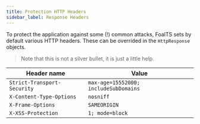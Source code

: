 ```yaml
---
title: Protection HTTP Headers
sidebar_label: Response Headers
---
```



To protect the application against some (!) common attacks, FoalTS sets by default various HTTP headers. These can be overrided in the `HttpResponse` objects.

> Note that this is not a silver bullet, it is just a little help.

| Header name | Value |
| --- | --- |
| `Strict-Transport-Security` | `max-age=15552000; includeSubDomains` |
| `X-Content-Type-Options` | `nosniff` |
| `X-Frame-Options` | `SAMEORIGIN` |
| `X-XSS-Protection` | `1; mode=block` |
